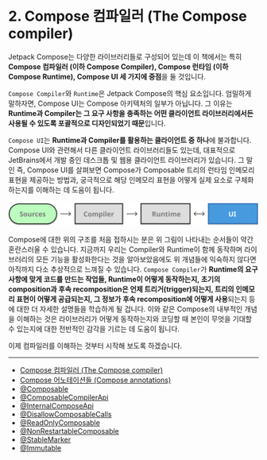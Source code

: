 # 2. Compose 컴파일러 (The Compose compiler)

Jetpack Compose는 다양한 라이브러리들로 구성되어 있는데 이 책에서는 특히 **Compose 컴파일러 (이하 Compose Compiler), Compose 런타임 (이하 Compose Runtime), Compose UI 세 가지에 중점**을 둘 것입니다.


`Compose Compiler`와 `Runtime`은 Jetpack Compose의 핵심 요소입니다. 엄밀하게 말하자면, Compose UI는 Compose 아키텍처의 일부가 아닙니다. 그 이유는 **Runtime과 Compiler는 그 요구 사항을 충족하는 어떤 클라이언트 라이브러리에서든 사용될 수 있도록 포괄적으로 디자인되었기 때문**입니다. 

`Compose UI`는 **Runtime과 Compiler를 활용하는 클라이언트 중 하나**에 불과합니다. Compose UI와 관련해서 다른 클라이언트 라이브러리들도 있는데, 대표적으로 JetBrains에서 개발 중인 데스크톱 및 웹용 클라이언트 라이브러리가 있습니다. 그 말인 즉, Compose UI를 살펴보면 Compose가 Composable 트리의 런타임 인메모리 표현을 제공하는 방법과, 궁극적으로 해당 인메모리 표현을 어떻게 실제 요소로 구체화하는지를 이해하는 데 도움이 됩니다.

![compose-architecture](./Screenshots/compose-architecture.png)

Compose에 대한 위의 구조를 처음 접하시는 분은 위 그림이 나타내는 순서들이 약간 혼란스러울 수 있습니다. 지금까지 우리는 Compiler와 Runtime이 함께 동작하며 라이브러리의 모든 기능을 활성화한다는 것을 알아보았음에도 위 개념들에 익숙하지 않다면 아직까지 다소 추상적으로 느껴질 수 있습니다. `Compose Compiler`가 **Runtime의 요구 사항에 맞게 코드를 만드는 작업들, Runtime이 어떻게 동작하는지, 초기의 composition과 후속 recomposition은 언제 트리거(trigger)되는지, 트리의 인메모리 표현이 어떻게 공급되는지, 그 정보가 후속 recomposition에 어떻게 사용**되는지 등에 대한 더 자세한 설명들을 학습하게 될 겁니다. 이와 같은 Compose의 내부적인 개념을 이해하는 것은 라이브러리가 어떻게 동작하는지와 코딩할 때 본인이 무엇을 기대할 수 있는지에 대한 전반적인 감각을 기르는 데 도움이 됩니다.


이제 컴파일러를 이해하는 것부터 시작해 보도록 하겠습니다.

---

- [Compose 컴파일러 (The Compose compiler)](./Compiler/README.md)
- [Compose 어노테이션들 (Compose annotations)](./Annotations/README.md)
- [@Composable](./AnnotationComposable/README.md)
- [@ComposableCompilerApi](./AnnotationComposableCompilerApi/README.md)
- [@InternalComposeApi](./AnnotationInternalComposeApi/README.md)
- [@DisallowComposableCalls](./DisallowComposableCalls/README.md)
- [@ReadOnlyComposable](./ReadOnlyComposable/README.md)
- [@NonRestartableComposable](./NonRestartableComposable/README.md)
- [@StableMarker](./StableMarker/README.md)
- [@Immutable](./Immutable/README.md)